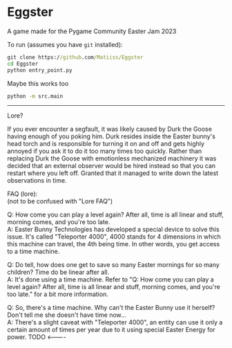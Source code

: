 # Eggster
A game made for the Pygame Community Easter Jam 2023

To run (assumes you have `git` installed):
```cmd
git clone https://github.com/Matiiss/Eggster
cd Eggster
python entry_point.py
```

Maybe this works too
```cmd
python -m src.main
```

---
Lore?



If you ever encounter a segfault, it was likely caused by Durk the Goose having enough of you poking him. 
Durk resides inside the Easter bunny's head torch and is responsible for turning it on and off 
and gets highly annoyed if you ask it to do it too many times too quickly. 
Rather than replacing Durk the Goose with emotionless mechanized machinery it was decided that 
an external observer would be hired instead so that you can restart where you left off. 
Granted that it managed to write down the latest observations in time.


FAQ (lore):  
(not to be confused with "Lore FAQ")

Q: How come you can play a level again? After all, time is all linear and stuff, morning comes, and you're too late.  
A: Easter Bunny Technologies has developed a special device to solve this issue. It's called "Teleporter 4000", 4000
stands for 4 dimensions in which this machine can travel, the 4th being time. In other words, you get access to a
time machine.

Q: Do tell, how does one get to save so many Easter mornings for so many children? Time do be linear after all.  
A: It's done using a time machine. Refer to "Q: How come you can play a level again? After all, time is all linear 
and stuff, morning comes, and you're too late." for a bit more information.

Q: So, there's a time machine. Why can't the Easter Bunny use it herself? Don't tell me she doesn't have time now...  
A: There's a slight caveat with "Teleporter 4000", an entity can use it only a certain amount of times per year due to
it using special Easter Energy for power. TODO <----
